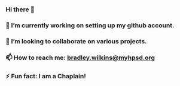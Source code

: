 ### Hi there 👋

### 🔭 I’m currently working on setting up my github account.
### 👯 I’m looking to collaborate on various projects.
### 📫 How to reach me: bradley.wilkins@myhpsd.org
### ⚡ Fun fact: I am a Chaplain!
